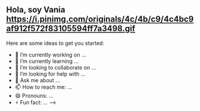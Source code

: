 ## Hola, soy Vania https://i.pinimg.com/originals/4c/4b/c9/4c4bc9af912f572f83105594ff7a3498.gif




Here are some ideas to get you started:

- 🔭 I’m currently working on ...
- 🌱 I’m currently learning ...
- 👯 I’m looking to collaborate on ...
- 🤔 I’m looking for help with ...
- 💬 Ask me about ...
- 📫 How to reach me: ...
- 😄 Pronouns: ...
- ⚡ Fun fact: ...
-->
